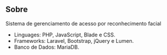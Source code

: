 ## Sobre

Sistema de gerenciamento de acesso por reconhecimento facial
- Linguages: PHP, JavaScript, Blade e CSS.
- Frameworks: Laravel, Bootstrap, jQuery e Lumen.
- Banco de Dados: MariaDB.
